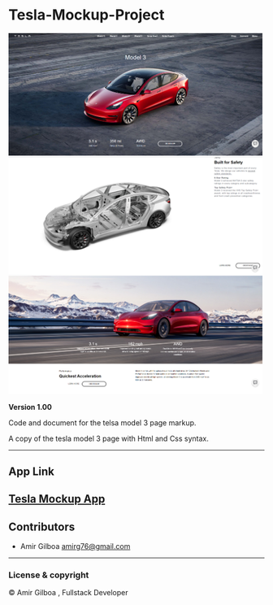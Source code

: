 # Tesla-Mockup-Project

<img src="img/screen-shots/model3-page.png" width="500">
<img src="img/screen-shots/built-for-safety-page.png" width="500">
<img src="img/screen-shots/quickest-page.png" width="500">

**Version 1.00**

Code and document for the telsa model 3 page markup.

A copy of the tesla model 3 page with Html and Css syntax.

---
## App Link
[Tesla Mockup App](https://magenta-pika-4644e3.netlify.app/)
---

## Contributors

- Amir Gilboa <amirg76@gmail.com>

---

### License & copyright

© Amir Gilboa , Fullstack Developer
